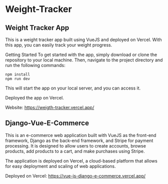 # Weight-Tracker

## Weight Tracker App

This is a weight tracker app built using VueJS and deployed on Vercel. With this app, you can easily track your weight progress.

Getting Started
To get started with the app, simply download or clone the repository to your local machine. Then, navigate to the project directory and run the following commands:

```
npm install
npm run dev
```

This will start the app on your local server, and you can access it.

Deployed the app on Vercel.

Website: https://weigth-tracker.vercel.app/

## Django-Vue-E-Commerce

This is an e-commerce web application built with VueJS as the front-end framework, Django as the back-end framework, and Stripe for payment processing. It is designed to allow users to create accounts, browse products, add products to a cart, and make purchases using Stripe.

The application is deployed on Vercel, a cloud-based platform that allows for easy deployment and scaling of web applications.

Deployed on Vercel: https://vue-js-django-e-commerce.vercel.app/
